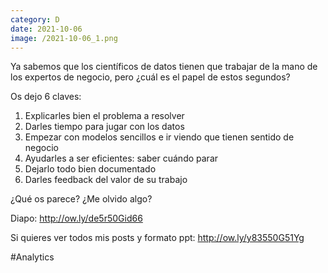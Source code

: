 ```yaml
--- 
category: D 
date: 2021-10-06 
image: /2021-10-06_1.png 
--- 
```


Ya sabemos que los científicos de datos tienen que trabajar de la mano de los expertos de negocio, pero ¿cuál es el papel de estos segundos? 

Os dejo 6 claves:

1) Explicarles bien el problema a resolver
2) Darles tiempo para jugar con los datos
3) Empezar con modelos sencillos e ir viendo que tienen sentido de negocio
4) Ayudarles a ser eficientes: saber cuándo parar
5) Dejarlo todo bien documentado
6) Darles feedback del valor de su trabajo

¿Qué os parece? ¿Me olvido algo?

Diapo: http://ow.ly/de5r50Gid66

Si quieres ver todos mis posts y formato ppt: http://ow.ly/y83550G51Yg

#Analytics